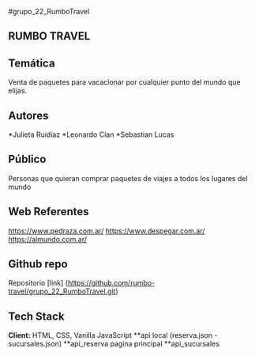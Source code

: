 #grupo_22_RumboTravel

## RUMBO TRAVEL

## Temática
Venta de paquetes para vacacionar por cualquier punto del mundo que elijas.

## Autores
*Julieta Ruidiaz
*Leonardo Cian
*Sebastian Lucas

## Público
Personas que quieran comprar paquetes de viajes a todos los lugares del mundo

## Web Referentes
https://www.pedraza.com.ar/
https://www.despegar.com.ar/
https://almundo.com.ar/

## Github repo
Repositorio [link] (https://github.com/rumbo-travel/grupo_22_RumboTravel.git)


## Tech Stack

**Client:** HTML, CSS, Vanilla JavaScript
**api local (reserva.json - sucursales.json)
**api_reserva pagina principal
**api_sucursales
